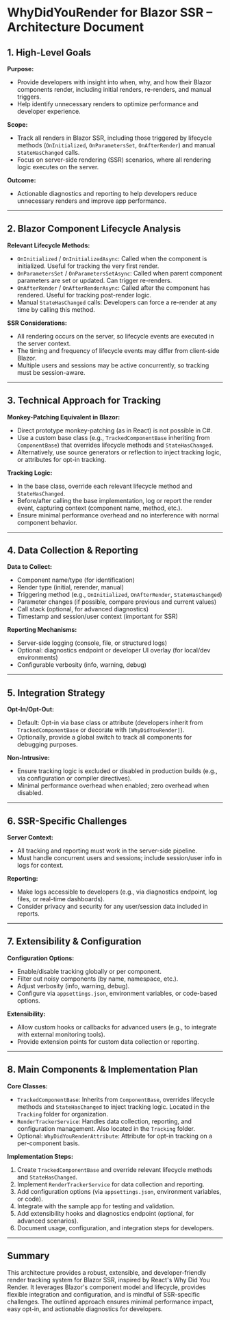 # WhyDidYouRender for Blazor SSR – Architecture Document

## 1. High-Level Goals

**Purpose:**
- Provide developers with insight into when, why, and how their Blazor components render, including initial renders, re-renders, and manual triggers.
- Help identify unnecessary renders to optimize performance and developer experience.

**Scope:**
- Track all renders in Blazor SSR, including those triggered by lifecycle methods (`OnInitialized`, `OnParametersSet`, `OnAfterRender`) and manual `StateHasChanged` calls.
- Focus on server-side rendering (SSR) scenarios, where all rendering logic executes on the server.

**Outcome:**
- Actionable diagnostics and reporting to help developers reduce unnecessary renders and improve app performance.

---

## 2. Blazor Component Lifecycle Analysis

**Relevant Lifecycle Methods:**
- `OnInitialized` / `OnInitializedAsync`: Called when the component is initialized. Useful for tracking the very first render.
- `OnParametersSet` / `OnParametersSetAsync`: Called when parent component parameters are set or updated. Can trigger re-renders.
- `OnAfterRender` / `OnAfterRenderAsync`: Called after the component has rendered. Useful for tracking post-render logic.
- Manual `StateHasChanged` calls: Developers can force a re-render at any time by calling this method.

**SSR Considerations:**
- All rendering occurs on the server, so lifecycle events are executed in the server context.
- The timing and frequency of lifecycle events may differ from client-side Blazor.
- Multiple users and sessions may be active concurrently, so tracking must be session-aware.

---

## 3. Technical Approach for Tracking

**Monkey-Patching Equivalent in Blazor:**
- Direct prototype monkey-patching (as in React) is not possible in C#.
- Use a custom base class (e.g., `TrackedComponentBase` inheriting from `ComponentBase`) that overrides lifecycle methods and `StateHasChanged`.
- Alternatively, use source generators or reflection to inject tracking logic, or attributes for opt-in tracking.

**Tracking Logic:**
- In the base class, override each relevant lifecycle method and `StateHasChanged`.
- Before/after calling the base implementation, log or report the render event, capturing context (component name, method, etc.).
- Ensure minimal performance overhead and no interference with normal component behavior.

---

## 4. Data Collection & Reporting

**Data to Collect:**
- Component name/type (for identification)
- Render type (initial, rerender, manual)
- Triggering method (e.g., `OnInitialized`, `OnAfterRender`, `StateHasChanged`)
- Parameter changes (if possible, compare previous and current values)
- Call stack (optional, for advanced diagnostics)
- Timestamp and session/user context (important for SSR)

**Reporting Mechanisms:**
- Server-side logging (console, file, or structured logs)
- Optional: diagnostics endpoint or developer UI overlay (for local/dev environments)
- Configurable verbosity (info, warning, debug)

---

## 5. Integration Strategy

**Opt-In/Opt-Out:**
- Default: Opt-in via base class or attribute (developers inherit from `TrackedComponentBase` or decorate with `[WhyDidYouRender]`).
- Optionally, provide a global switch to track all components for debugging purposes.

**Non-Intrusive:**
- Ensure tracking logic is excluded or disabled in production builds (e.g., via configuration or compiler directives).
- Minimal performance overhead when enabled; zero overhead when disabled.

---

## 6. SSR-Specific Challenges

**Server Context:**
- All tracking and reporting must work in the server-side pipeline.
- Must handle concurrent users and sessions; include session/user info in logs for context.

**Reporting:**
- Make logs accessible to developers (e.g., via diagnostics endpoint, log files, or real-time dashboards).
- Consider privacy and security for any user/session data included in reports.

---

## 7. Extensibility & Configuration

**Configuration Options:**
- Enable/disable tracking globally or per component.
- Filter out noisy components (by name, namespace, etc.).
- Adjust verbosity (info, warning, debug).
- Configure via `appsettings.json`, environment variables, or code-based options.

**Extensibility:**
- Allow custom hooks or callbacks for advanced users (e.g., to integrate with external monitoring tools).
- Provide extension points for custom data collection or reporting.

---

## 8. Main Components & Implementation Plan

**Core Classes:**
- `TrackedComponentBase`: Inherits from `ComponentBase`, overrides lifecycle methods and `StateHasChanged` to inject tracking logic. Located in the `Tracking` folder for organization.
- `RenderTrackerService`: Handles data collection, reporting, and configuration management. Also located in the `Tracking` folder.
- Optional: `WhyDidYouRenderAttribute`: Attribute for opt-in tracking on a per-component basis.

**Implementation Steps:**
1. Create `TrackedComponentBase` and override relevant lifecycle methods and `StateHasChanged`.
2. Implement `RenderTrackerService` for data collection and reporting.
3. Add configuration options (via `appsettings.json`, environment variables, or code).
4. Integrate with the sample app for testing and validation.
5. Add extensibility hooks and diagnostics endpoint (optional, for advanced scenarios).
6. Document usage, configuration, and integration steps for developers.

---

## Summary

This architecture provides a robust, extensible, and developer-friendly render tracking system for Blazor SSR, inspired by React's Why Did You Render. It leverages Blazor's component model and lifecycle, provides flexible integration and configuration, and is mindful of SSR-specific challenges. The outlined approach ensures minimal performance impact, easy opt-in, and actionable diagnostics for developers. 